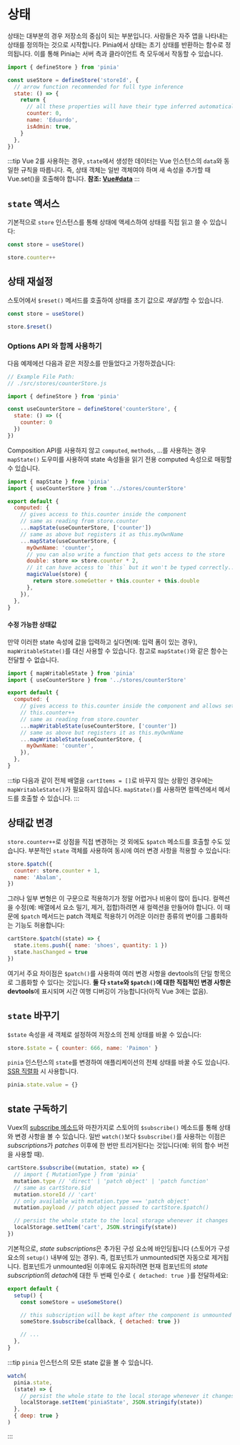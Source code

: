 # 상태

<VueSchoolLink
  href="https://vueschool.io/lessons/access-state-from-a-pinia-store"
  title="Learn all about state in Pinia"
/>

상태는 대부분의 경우 저장소의 중심이 되는 부분입니다. 사람들은 자주 앱을 나타내는 상태를 정의하는 것으로 시작합니다. Pinia에서 상태는 초기 상태를 반환하는 함수로 정의됩니다. 이를 통해 Pinia는 서버 측과 클라이언트 측 모두에서 작동할 수 있습니다.

```js
import { defineStore } from 'pinia'

const useStore = defineStore('storeId', {
  // arrow function recommended for full type inference
  state: () => {
    return {
      // all these properties will have their type inferred automatically
      counter: 0,
      name: 'Eduardo',
      isAdmin: true,
    }
  },
})
```

:::tip
Vue 2를 사용하는 경우, `state`에서 생성한 데이터는 Vue 인스턴스의 `data`와 동일한 규칙을 따릅니다. 즉, 상태 객체는 일반 객체여야 하며 새 속성을 추가할 때 Vue.set()을 호출해야 합니다. **참조: [Vue#data](https://v2.vuejs.org/v2/api/#data)**
:::

## `state` 액서스

기본적으로 `store` 인스턴스를 통해 상태에 액세스하여 상태를 직접 읽고 쓸 수 있습니다:

```js
const store = useStore()

store.counter++
```

## 상태 재설정

스토어에서 `$reset()` 메서드를 호출하여 상태를 초기 값으로 *재설정*할 수 있습니다.

```js
const store = useStore()

store.$reset()
```

### Options API 와 함께 사용하기

<VueSchoolLink
  href="https://vueschool.io/lessons/access-pinia-state-in-the-options-api"
  title="Access Pinia State via the Options API"
/>

다음 예제에선 다음과 같은 저장소를 만들었다고 가정하겠습니다:

```js
// Example File Path:
// ./src/stores/counterStore.js

import { defineStore } from 'pinia'

const useCounterStore = defineStore('counterStore', {
  state: () => ({
    counter: 0
  })
})
```

Composition API를 사용하지 않고 `computed`, `methods`, ...를 사용하는 경우 `mapState()` 도우미를 사용하여 state 속성들을 읽기 전용 computed 속성으로 매핑할 수 있습니다.

```js
import { mapState } from 'pinia'
import { useCounterStore } from '../stores/counterStore'

export default {
  computed: {
    // gives access to this.counter inside the component
    // same as reading from store.counter
    ...mapState(useCounterStore, ['counter'])
    // same as above but registers it as this.myOwnName
    ...mapState(useCounterStore, {
      myOwnName: 'counter',
      // you can also write a function that gets access to the store
      double: store => store.counter * 2,
      // it can have access to `this` but it won't be typed correctly...
      magicValue(store) {
        return store.someGetter + this.counter + this.double
      },
    }),
  },
}
```

#### 수정 가능한 상태값

만약 이러한 state 속성에 값을 입력하고 싶다면(예: 입력 폼이 있는 경우), `mapWritableState()`를 대신 사용할 수 있습니다. 참고로 `mapState()`와 같은 함수는 전달할 수 없습니다.

```js
import { mapWritableState } from 'pinia'
import { useCounterStore } from '../stores/counterStore'

export default {
  computed: {
    // gives access to this.counter inside the component and allows setting it
    // this.counter++
    // same as reading from store.counter
    ...mapWritableState(useCounterStore, ['counter'])
    // same as above but registers it as this.myOwnName
    ...mapWritableState(useCounterStore, {
      myOwnName: 'counter',
    }),
  },
}
```

:::tip
다음과 같이 전체 배열을 `cartItems = []`로 바꾸지 않는 상황인 경우에는 `mapWritableState()`가 필요하지 않습니다. `mapState()`를 사용하면 컬렉션에서 메서드를 호출할 수 있습니다.
:::

## 상태값 변경

<!-- TODO: disable this with `strictMode` -->

`store.counter++`로 상점을 직접 변경하는 것 외에도 `$patch` 메소드를 호출할 수도 있습니다. 부분적인 `state` 객체를 사용하여 동시에 여러 변경 사항을 적용할 수 있습니다:

```js
store.$patch({
  counter: store.counter + 1,
  name: 'Abalam',
})
```

그러나 일부 변형은 이 구문으로 적용하기가 정말 어렵거나 비용이 많이 듭니다. 컬렉션을 수정(예: 배열에서 요소 밀기, 제거, 접합)하려면 새 컬렉션을 만들어야 합니다. 이 때문에 `$patch` 메서드는 patch 객체로 적용하기 어려운 이러한 종류의 변이를 그룹화하는 기능도 허용합니다:

```js
cartStore.$patch((state) => {
  state.items.push({ name: 'shoes', quantity: 1 })
  state.hasChanged = true
})
```

<!-- TODO: disable this with `strictMode`, `{ noDirectPatch: true }` -->

여기서 주요 차이점은 `$patch()`를 사용하여 여러 변경 사항을 devtools의 단일 항목으로 그룹화할 수 있다는 것입니다. **둘 다 `state`와 `$patch()`에 대한 직접적인 변경 사항은 devtools**에 표시되며 시간 여행 디버깅이 가능합니다(아직 Vue 3에는 없음).

## `state` 바꾸기

`$state` 속성을 새 객체로 설정하여 저장소의 전체 상태를 바꿀 수 있습니다:

```js
store.$state = { counter: 666, name: 'Paimon' }
```

`pinia` 인스턴스의 `state`를 변경하여 애플리케이션의 전체 상태를 바꿀 수도 있습니다. [SSR 직렬화](../ssr/#state-hydration) 시 사용합니다.

```js
pinia.state.value = {}
```

## state 구독하기

Vuex의 [subscribe 메소드](https://vuex.vuejs.org/api/#subscribe)와 마찬가지로 스토어의 `$subscribe()` 메소드를 통해 상태와 변경 사항을 볼 수 있습니다. 일반 `watch()`보다 `$subscribe()`를 사용하는 이점은 *subscriptions*가 *patches* 이후에 한 번만 트리거된다는 것입니다(예: 위의 함수 버전을 사용할 때).

```js
cartStore.$subscribe((mutation, state) => {
  // import { MutationType } from 'pinia'
  mutation.type // 'direct' | 'patch object' | 'patch function'
  // same as cartStore.$id
  mutation.storeId // 'cart'
  // only available with mutation.type === 'patch object'
  mutation.payload // patch object passed to cartStore.$patch()

  // persist the whole state to the local storage whenever it changes
  localStorage.setItem('cart', JSON.stringify(state))
})
```

기본적으로, *state subscriptions*은 추가된 구성 요소에 바인딩됩니다 (스토어가 구성 요소의 `setup()` 내부에 있는 경우). 즉, 컴포넌트가 unmounted되면 자동으로 제거됩니다. 컴포넌트가 unmounted된 이후에도 유지하려면 현재 컴포넌트의 *state subscription*의 *detach*에 대한 두 번째 인수로 `{ detached: true }`를 전달하세요:

```js
export default {
  setup() {
    const someStore = useSomeStore()

    // this subscription will be kept after the component is unmounted
    someStore.$subscribe(callback, { detached: true })

    // ...
  },
}
```

:::tip
`pinia` 인스턴스의 모든 state 값을 볼 수 있습니다.

```js
watch(
  pinia.state,
  (state) => {
    // persist the whole state to the local storage whenever it changes
    localStorage.setItem('piniaState', JSON.stringify(state))
  },
  { deep: true }
)
```

:::
